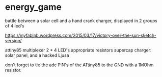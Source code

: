 # energy_game
battle between a solar cell and a hand crank charger, displayed in 2 groups of 4 led's

https://myfablab.wordpress.com/2015/03/17/victory-over-the-sun-sketch-version/

attiny85
multiplexer
2 * 4 LED's
appropriate resistors
supercap
charger: solar panel, and a hacked Ljusa

don't forget to tie the adc PIN's of the ATtiny85 to the GND with a 1MOhm resistor.

